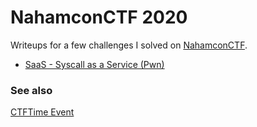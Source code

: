 # NahamconCTF 2020
Writeups for a few challenges I solved on [NahamconCTF](https://ctf.nahamcon.com/).

- [SaaS - Syscall as a Service (Pwn)](./SaaS)

### See also
[CTFTime Event](https://ctftime.org/event/1067)
